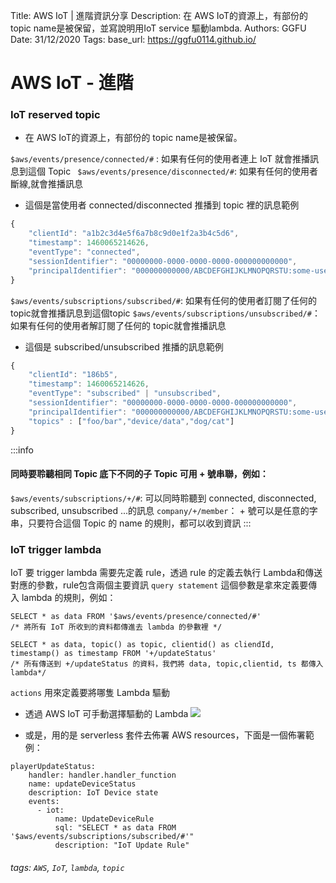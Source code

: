 Title: AWS IoT | 進階資訊分享
Description: 在 AWS IoT的資源上，有部份的 topic name是被保留，並寫說明用IoT service 驅動lambda.
Authors: GGFU
Date: 31/12/2020
Tags: 
base_url: https://ggfu0114.github.io/

# AWS IoT - 進階

### IoT reserved topic

- 在 AWS IoT的資源上，有部份的 topic name是被保留。

`$aws/events/presence/connected/#` : 如果有任何的使用者連上 IoT 就會推播訊息到這個 Topic 
` $aws/events/presence/disconnected/#`: 如果有任何的使用者斷線,就會推播訊息

- 這個是當使用者 connected/disconnected 推播到 topic 裡的訊息範例

```javascript
{
    "clientId": "a1b2c3d4e5f6a7b8c9d0e1f2a3b4c5d6",
    "timestamp": 1460065214626,
    "eventType": "connected",
    "sessionIdentifier": "00000000-0000-0000-0000-000000000000",
    "principalIdentifier": "000000000000/ABCDEFGHIJKLMNOPQRSTU:some-user/ABCDEFGHIJKLMNOPQRSTU:some-user"
}
```

`$aws/events/subscriptions/subscribed/#`: 如果有任何的使用者訂閱了任何的 topic就會推播訊息到這個topic
`$aws/events/subscriptions/unsubscribed/#`：  如果有任何的使用者解訂閱了任何的 topic就會推播訊息

- 這個是 subscribed/unsubscribed 推播的訊息範例

```javascript
{
    "clientId": "186b5",
    "timestamp": 1460065214626,
    "eventType": "subscribed" | "unsubscribed",
    "sessionIdentifier": "00000000-0000-0000-0000-000000000000",
    "principalIdentifier": "000000000000/ABCDEFGHIJKLMNOPQRSTU:some-user/ABCDEFGHIJKLMNOPQRSTU:some-user"
    "topics" : ["foo/bar","device/data","dog/cat"]
}
```
:::info
#### 同時要聆聽相同 Topic 底下不同的子 Topic 可用 + 號串聯，例如：
`$aws/events/subscriptions/+/#`: 可以同時聆聽到 connected, disconnected, subscribed, unsubscribed ...的訊息
`company/+/member`： + 號可以是任意的字串，只要符合這個 Topic 的 name 的規則，都可以收到資訊
:::


### IoT trigger lambda

IoT 要 trigger lambda 需要先定義 rule，透過 rule 的定義去執行 Lambda和傳送對應的參數，rule包含兩個主要資訊
`query statement` 這個參數是拿來定義要傳入 lambda 的規則，例如：

```sql=
SELECT * as data FROM '$aws/events/presence/connected/#' 
/* 將所有 IoT 所收到的資料都傳進去 lambda 的參數裡 */

SELECT * as data, topic() as topic, clientid() as cliendId, timestamp() as timestamp FROM '+/updateStatus'
/* 所有傳送到 +/updateStatus 的資料，我們將 data, topic,clientid, ts 都傳入 lambda*/

```

`actions` 用來定義要將哪隻 Lambda 驅動
- 透過 AWS IoT 可手動選擇驅動的 Lambda
![](https://i.imgur.com/oUCBSsh.png)

- 或是，用的是 serverless 套件去佈署 AWS resources，下面是一個佈署範例：
```yaml=
playerUpdateStatus:
    handler: handler.handler_function
    name: updateDeviceStatus
    description: IoT Device state
    events:
      - iot:
          name: UpdateDeviceRule
          sql: "SELECT * as data FROM '$aws/events/subscriptions/subscribed/#'"
          description: "IoT Update Rule"
```

###### tags: `AWS`, `IoT`, `lambda`, `topic`